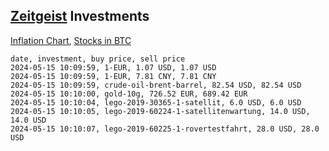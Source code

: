## [Zeitgeist](index.html) Investments

[Inflation Chart](https://inflationchart.com),
[Stocks in BTC](https://stonksinbtc.xyz/)

```
date, investment, buy price, sell price
2024-05-15 10:09:59, 1-EUR, 1.07 USD, 1.07 USD
2024-05-15 10:09:59, 1-EUR, 7.81 CNY, 7.81 CNY
2024-05-15 10:09:59, crude-oil-brent-barrel, 82.54 USD, 82.54 USD
2024-05-15 10:10:00, gold-10g, 726.52 EUR, 689.42 EUR
2024-05-15 10:10:04, lego-2019-30365-1-satellit, 6.0 USD, 6.0 USD
2024-05-15 10:10:05, lego-2019-60224-1-satellitenwartung, 14.0 USD, 14.0 USD
2024-05-15 10:10:07, lego-2019-60225-1-rovertestfahrt, 28.0 USD, 28.0 USD
```
